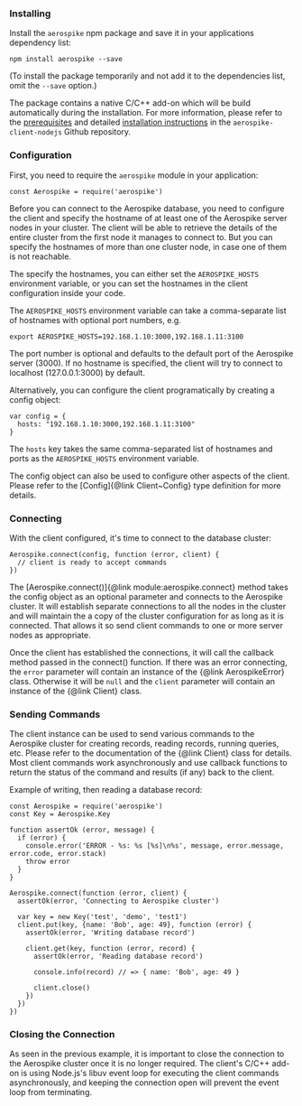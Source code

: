 ### Installing

Install the `aerospike` npm package and save it in your applications dependency list:

    npm install aerospike --save

(To install the package temporarily and not add it to the dependencies list, omit the `--save` option.)

The package contains a native C/C++ add-on which will be build automatically
during the installation. For more information, please refer to the
[prerequisites](https://github.com/aerospike/aerospike-client-nodejs#prerequisites)
and detailed [installation
instructions](https://github.com/aerospike/aerospike-client-nodejs#installation)
in the `aerospike-client-nodejs` Github repository.

### Configuration

First, you need to require the `aerospike` module in your application:

    const Aerospike = require('aerospike')

Before you can connect to the Aerospike database, you need to configure the
client and specify the hostname of at least one of the Aerospike server nodes
in your cluster. The client will be able to retrieve the details of the entire
cluster from the first node it manages to connect to. But you can specify the
hostnames of more than one cluster node, in case one of them is not reachable.

The specify the hostnames, you can either set the `AEROSPIKE_HOSTS` environment
variable, or you can set the hostnames in the client configuration inside your
code.

The `AEROSPIKE_HOSTS` environment variable can take a comma-separate list of
hostnames with optional port numbers, e.g.

    export AEROSPIKE_HOSTS=192.168.1.10:3000,192.168.1.11:3100

The port number is optional and defaults to the default port of the Aerospike
server (3000). If no hostname is specified, the client will try to connect to
localhost (127.0.0.1:3000) by default.

Alternatively, you can configure the client programatically by creating a config object:

    var config = {
      hosts: "192.168.1.10:3000,192.168.1.11:3100"
    }

The `hosts` key takes the same comma-separated list of hostnames and ports as
the `AEROSPIKE_HOSTS` environment variable.

The config object can also be used to configure other aspects of the client.
Please refer to the [Config]{@link Client~Config} type definition for more
details.

### Connecting

With the client configured, it's time to connect to the database cluster:

    Aerospike.connect(config, function (error, client) {
      // client is ready to accept commands
    })

The [Aerospike.connect()]{@link module:aerospike.connect} method takes the
config object as an optional parameter and connects to the Aerospike cluster.
It will establish separate connections to all the nodes in the cluster and will
maintain the a copy of the cluster configuration for as long as it is
connected. That allows it so send client commands to one or more server nodes
as appropriate.

Once the client has established the connections, it will call the callback
method passed in the connect() function. If there was an error connecting, the
`error` parameter will contain an instance of the {@link AerospikeError} class.
Otherwise it will be `null` and the `client` parameter will contain an instance
of the {@link Client} class.

### Sending Commands

The client instance can be used to send various commands to the Aerospike
cluster for creating records, reading records, running queries, etc. Please
refer to the documentation of the {@link Client} class for details. Most client
commands work asynchronously and use callback functions to return the status of
the command and results (if any) back to the client.

Example of writing, then reading a database record:

```
const Aerospike = require('aerospike')
const Key = Aerospike.Key

function assertOk (error, message) {
  if (error) {
    console.error('ERROR - %s: %s [%s]\n%s', message, error.message, error.code, error.stack)
    throw error
  }
}

Aerospike.connect(function (error, client) {
  assertOk(error, 'Connecting to Aerospike cluster')

  var key = new Key('test', 'demo', 'test1')
  client.put(key, {name: 'Bob', age: 49}, function (error) {
    assertOk(error, 'Writing database record')

    client.get(key, function (error, record) {
      assertOk(error, 'Reading database record')

      console.info(record) // => { name: 'Bob', age: 49 }

      client.close()
    })
  })
})
```

### Closing the Connection

As seen in the previous example, it is important to close the connection to the
Aerospike cluster once it is no longer required. The client's C/C++ add-on is
using Node.js's libuv event loop for executing the client commands
asynchronously, and keeping the connection open will prevent the  event loop
from terminating.
